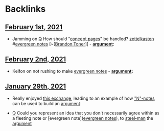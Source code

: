 
# Backlinks
## [February 1st, 2021](<February 1st, 2021.md>)
- Jamming on [Q](<Q.md>) How should "[concept pages](<concept pages.md>)" be handled? [zettelkasten](<zettelkasten.md>) #[evergreen notes](<evergreen notes.md>) [~[[Brandon Toner](<~[[Brandon Toner.md>)]]
            - **[argument](<argument.md>):**

## [February 2nd, 2021](<February 2nd, 2021.md>)
- Keifon on not rushing to make [evergreen notes](<evergreen notes.md>)
            - **[argument](<argument.md>):**

## [January 29th, 2021](<January 29th, 2021.md>)
- Really enjoyed [this exchange](((PdawSmakm))), leading to an example of how ["N"-notes](<"N"-notes.md>) can be used to build an [argument](<argument.md>)

- [Q](<Q.md>) Could you represent an idea that you don't necessarily agree within as a fleeting note or [evergreen note]([evergreen notes](<evergreen notes.md>)), to [steel-man](<steel-man.md>) the [argument](<argument.md>)

